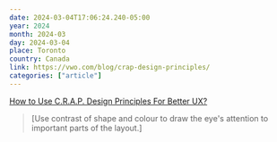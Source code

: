 ```yaml
---
date: 2024-03-04T17:06:24.240-05:00
year: 2024
month: 2024-03
day: 2024-03-04
place: Toronto
country: Canada
link: https://vwo.com/blog/crap-design-principles/
categories: ["article"]
---
```

[How to Use C.R.A.P. Design Principles For Better UX?](https://vwo.com/blog/crap-design-principles/)

> [Use contrast of shape and colour to draw the eye's attention to important parts of the layout.]
